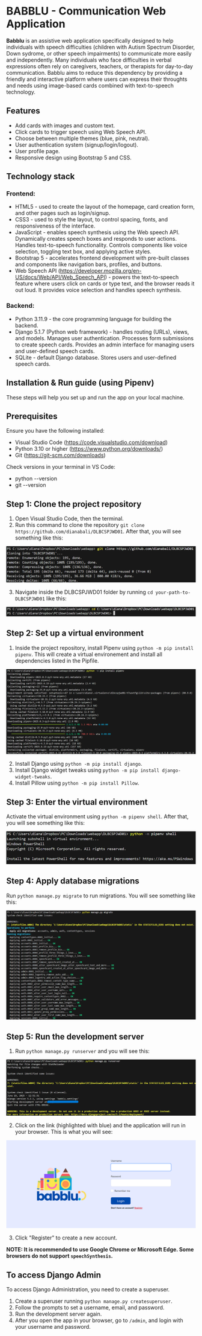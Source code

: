 # BABBLU - Communication Web Application
**Babblu** is an assistive web application specifically designed to help individuals with speech difficulties (children with Autism Spectrum Disorder, Down sydrome, or other speech impairments) to communicate more easily and independently. Many individuals who face difficulties in verbal expressions often rely on caregivers, teachers, or therapists for day-to-day communication. Babblu aims to reduce this dependency by providing a friendly and interactive platform where users can express their throughts and needs using image-based cards combined with text-to-speech technology.

## Features
- Add cards with images and custom text.
- Click cards to trigger speech using Web Speech API.
- Choose between multiple themes (blue, pink, neutral).
- User authentication system (signup/login/logout).
- User profile page.
- Responsive design using Bootstrap 5 and CSS.

## Technology stack
### Frontend:
- HTML5 - used to create the layout of the homepage, card creation form, and other pages such as login/signup. 
- CSS3 - used to style the layout, to control spacing, fonts, and responsiveness of the interface.
- JavaScript - enables speech synthesis using the Web speech API. Dynamically creates speech boxes and responds to user actions. Handles text-to-speech functionality. Controls components like voice selection, toggling text box, and applying active styles.
- Bootstrap 5 - accelerates frontend development with pre-built classes and components like navigation bars, profiles, and buttons.
- Web Speech API (https://developer.mozilla.org/en-US/docs/Web/API/Web_Speech_API) - powers the text-to-speech feature where users click on cards or type text, and the browser reads it out loud. It provides voice selection and handles speech synthesis.

### Backend:
- Python 3.11.9 - the core programming language for building the backend.
- Django 5.1.7 (Python web framework) - handles routing (URLs), views, and models. Manages user authentication. Processes form submissions to create speech cards. Provides an admin interface for managing users and user-defined speech cards.
- SQLite - default Django database. Stores users and user-defined speech cards.

## Installation & Run guide (using Pipenv)
These steps will help you set up and run the app on your local machine.

## Prerequisites
Ensure you have the following installed:
- Visual Studio Code (https://code.visualstudio.com/download)
- Python 3.10 or higher (https://www.python.org/downloads/)
- Git (https://git-scm.com/downloads)

Check versions in your terminal in VS Code:
- python --version
- git --version

## Step 1: Clone the project repository
1. Open Visual Studio Code, then the terminal.
2. Run this command to clone the repository `git clone https://github.com/dianabali/DLBCSPJWD01`. After that, you will see something like this:

![Screenshot](images/gitclone.png)

3. Navigate inside the DLBCSPJWD01 folder by running `cd your-path-to-DLBCSPJWD01` like this:

![Screenshot](images/navigate.png)

## Step 2: Set up a virtual environment
1. Inside the project repository, install Pipenv using `python -m pip install pipenv`. This will create a virtual environement and install all dependencies listed in the Pipfile.

![Screenshot](images/installpipenv.png)

2. Install Django using `python -m pip install django`.
3. Install Django widget tweaks using `python -m pip install django-widget-tweaks`.
4. Install Pillow using `python -m pip install Pillow`.

## Step 3: Enter the virtual environment
Activate the virtual environment using `python -m pipenv shell`. After that, you will see something like this:

![Screenshot](images/pipenvshell.png)

## Step 4: Apply database migrations
Run `python manage.py migrate` to run migrations. You will see something like this:

![Screenshot](images/migrate.png)

## Step 5: Run the development server
1. Run `python manage.py runserver` and you will see this:

![Screenshot](images/runserver.png)

2. Click on the link (highlighted with blue) and the application will run in your browser. This is what you will see:

![Screenshot](images/babblulogin.png)

3. Click "Register" to create a new account.

**NOTE: It is recommended to use Google Chrome or Microsoft Edge. Some browsers do not support `speechSynthesis`.**

## To access Django Admin
To access Django Administration, you need to create a superuser.
1. Create a superuser running `python manage.py createsuperuser`.
2. Follow the prompts to set a username, email, and password.
3. Run the development server again.
4. After you open the app in your browser, go to `/admin`, and login with your username and password.








